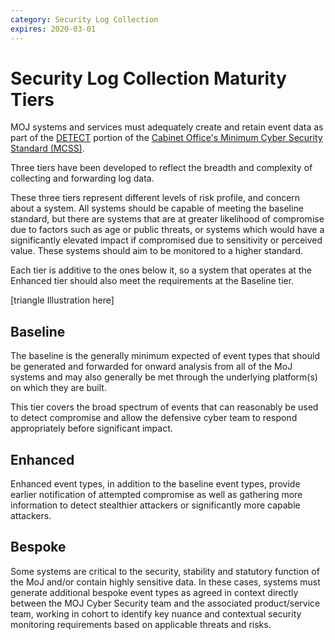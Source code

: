 ```yaml
---
category: Security Log Collection
expires: 2020-03-01
---
```


# Security Log Collection Maturity Tiers

MOJ systems and services must adequately create and retain event data as part of the [DETECT](https://ministryofjustice.github.io/security-guidance/principles/identify-protect-detect-respond-recover/#detect) portion of the [Cabinet Office's Minimum Cyber Security Standard (MCSS)](https://www.gov.uk/government/publications/the-minimum-cyber-security-standard).

Three tiers have been developed to reflect the breadth and complexity of collecting and forwarding log data.

These three tiers represent different levels of risk profile, and concern about a system.  All systems should be capable of meeting the baseline standard, but there are systems that are at greater likelihood of compromise due to factors such as age or public threats, or systems which would have a significantly elevated impact if compromised due to sensitivity or perceived value.  These systems should aim to be monitored to a higher standard.

Each tier is additive to the ones below it, so a system that operates at the Enhanced tier should also meet the requirements at the Baseline tier.

[triangle Illustration here]

## Baseline

The baseline is the generally minimum expected of event types that should be generated and forwarded for onward analysis from all of the MoJ systems and may also generally be met through the underlying platform(s) on which they are built.

This tier covers the broad spectrum of events that can reasonably be used to detect compromise and allow the defensive cyber team to respond appropriately before significant impact.

## Enhanced

Enhanced event types, in addition to the baseline event types, provide earlier notification of attempted compromise as well as gathering more information to detect stealthier attackers or significantly more capable attackers.

## Bespoke

Some systems are critical to the security, stability and statutory function of the MoJ and/or contain highly sensitive data. In these cases, systems must generate additional bespoke event types as agreed in context directly between the MOJ Cyber Security team and the associated product/service team, working in cohort to identify key nuance and contextual security monitoring requirements based on applicable threats and risks.
